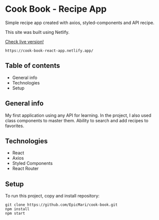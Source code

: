 # Cook Book - Recipe App

Simple recipe app created with axios, styled-components and API recipe.

This site was built using Netlify.

[Check live version!](https://cook-book-react-app.netlify.app/)

```
https://cook-book-react-app.netlify.app/
```

## Table of contents

- General info
- Technologies
- Setup

## General info

My first application using any API for learning. In the project, I also used class components to master them. Ability to search and add recipes to favorites.

## Technologies

- React
- Axios
- Styled Components
- React Router

## Setup

To run this project, copy and install repository:

```
git clone https://github.com/EpicMari/cook-book.git
npm install
npm start
```
